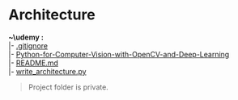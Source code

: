 # Architecture 


**~\udemy :**\
 |- [.gitignore](./.gitignore)\
 |- [Python-for-Computer-Vision-with-OpenCV-and-Deep-Learning](./Python-for-Computer-Vision-with-OpenCV-and-Deep-Learning)\
 |- [README.md](./README.md)\
 |- [write_architecture.py](./write_architecture.py)

> Project folder is private.